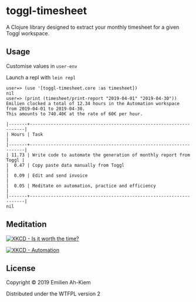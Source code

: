 # toggl-timesheet

A Clojure library designed to extract your monthly timesheet for a given Toggl workspace.

## Usage

Customise values in `user-env`

Launch a repl with `lein repl`

```
user=> (use '[toggl-timesheet.core :as timesheet])
nil
user=> (print (timesheet/print-report "2019-04-01" "2019-04-30"))
Emilien clocked a total of 12.34 hours in the Automation workspace from 2019-04-01 to 2019-04-30.
This amounts to 740.40€ at the rate of 60€ per hour.

|-------+--------------------------------------------------------------------|
| Hours | Task                                                               |
|-------+--------------------------------------------------------------------|
| 11.73 | Write code to automate the generation of monthly report from Toggl |
|  0.47 | Copy paste data manually from Toggl                                |
|  0.09 | Edit and send invoice                                              |
|  0.05 | Meditate on automation, practice and efficiency                    |
|-------+--------------------------------------------------------------------|
nil
```
## Meditation

[![XKCD - Is it worth the time?](https://imgs.xkcd.com/comics/is_it_worth_the_time.png)](https://xkcd.com/1205/)


[![XKCD - Automation](https://imgs.xkcd.com/comics/automation.png)](https://xkcd.com/1319/)

## License

Copyright © 2019 Emilien Ah-Kiem

Distributed under the WTFPL version 2
